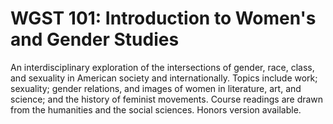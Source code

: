 # WGST 101: Introduction to Women's and Gender Studies

An interdisciplinary exploration of the intersections of gender, race, class, and sexuality in American society and internationally. Topics include work; sexuality; gender relations, and images of women in literature, art, and science; and the history of feminist movements. Course readings are drawn from the humanities and the social sciences. Honors version available.